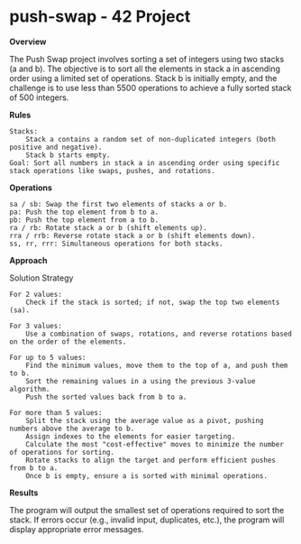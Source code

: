 # push-swap - 42 Project

**Overview**

The Push Swap project involves sorting a set of integers using two stacks (a and b). The objective is to sort all the elements in stack a in ascending order using a limited set of operations. Stack b is initially empty, and the challenge is to use less than 5500 operations to achieve a fully sorted stack of 500 integers.

**Rules**

    Stacks:
        Stack a contains a random set of non-duplicated integers (both positive and negative).
        Stack b starts empty.
    Goal: Sort all numbers in stack a in ascending order using specific stack operations like swaps, pushes, and rotations.

**Operations**

    sa / sb: Swap the first two elements of stacks a or b.
    pa: Push the top element from b to a.
    pb: Push the top element from a to b.
    ra / rb: Rotate stack a or b (shift elements up).
    rra / rrb: Reverse rotate stack a or b (shift elements down).
    ss, rr, rrr: Simultaneous operations for both stacks.

**Approach**

Solution Strategy

    For 2 values:
        Check if the stack is sorted; if not, swap the top two elements (sa).

    For 3 values:
        Use a combination of swaps, rotations, and reverse rotations based on the order of the elements.

    For up to 5 values:
        Find the minimum values, move them to the top of a, and push them to b.
        Sort the remaining values in a using the previous 3-value algorithm.
        Push the sorted values back from b to a.

    For more than 5 values:
        Split the stack using the average value as a pivot, pushing numbers above the average to b.
        Assign indexes to the elements for easier targeting.
        Calculate the most "cost-effective" moves to minimize the number of operations for sorting.
        Rotate stacks to align the target and perform efficient pushes from b to a.
        Once b is empty, ensure a is sorted with minimal operations.

**Results**

The program will output the smallest set of operations required to sort the stack. If errors occur (e.g., invalid input, duplicates, etc.), the program will display appropriate error messages.
